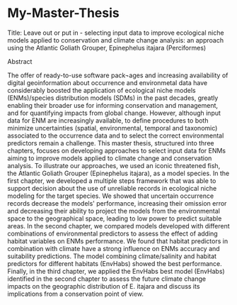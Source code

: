 # My-Master-Thesis
Title: Leave out or put in - selecting input data to improve ecological niche models applied to conservation and climate change analysis: an approach using the Atlantic Goliath Grouper, Epinephelus itajara (Perciformes)

Abstract

The offer of ready-to-use software pack¬ages and increasing availability of digital geoinformation about occurrence and environmetal data have considerably boosted the application of ecological niche models (ENMs)/species distribution models (SDMs)  in the past decades, greatly enabling their broader use for informing conservation and management, and for quantifying impacts from global change. However, although input data for ENM are increasingly available, to define procedures to both minimize uncertainties (spatial, environmental, temporal and taxonomic) associated to the occurrence data and to select the correct environmental predictors remain a challenge. This master thesis, structured into three chapters,  focuses on developing approaches to select input data for ENMs aiming to improve models applied to climate change and conservation analysis. To illustrate our approaches, we used an iconic threatened fish, the Atlantic Goliath Grouper (Epinephelus itajara), as a model species. In the first chapter, we developed a multiple steps framework that was able to support decision about the use of unreliable records in ecological niche modeling for the target species. We showed that uncertain occurrence records decrease the models' performance, increasing their omission error and decreasing their ability to project the models from the environmental space to the geographical space, leading to low power to predict suitable areas. In the second chapter, we compared models developed with different combinations of environmental predictors to assess the effect of adding habitat variables on ENMs performance. We found that habitat predictors in combination with climate have a strong influence on ENMs accuracy and suitability predictions. The model combining climate/salinity and habitat predictors for different habitats (EnvHabs) showed the best performance. Finally, in the third chapter, we applied the EnvHabs best model (EnvHabs) identified in the second chapter to assess the future climate change impacts on the geographic distribution of E. itajara and discuss its implications from a conservation point of view.
